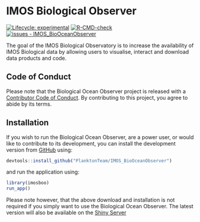 
<!-- README.md is generated from README.Rmd. Please edit that file -->

# IMOS Biological Observer

<!-- badges: start -->

[![Lifecycle:
experimental](https://img.shields.io/badge/lifecycle-experimental-orange.svg)](https://lifecycle.r-lib.org/articles/stages.html#experimental)
[![R-CMD-check](https://github.com/PlanktonTeam/IMOS_BioOceanObserver/actions/workflows/R-CMD-check.yaml/badge.svg)](https://github.com/PlanktonTeam/IMOS_BioOceanObserver/actions/workflows/R-CMD-check.yaml)
[![issues -
IMOS_BioOceanObserver](https://img.shields.io/github/issues/PlanktonTeam/IMOS_BioOceanObserver)](https://github/PlanktonTeam/IMOS_BioOceanObserver/issues)
<!-- badges: end -->

The goal of the IMOS Biological Observatory is to increase the
availability of IMOS Biological data by allowing users to visualise,
interact and download data products and code.

## Code of Conduct

Please note that the Biological Ocean Observer project is released with
a [Contributor Code of
Conduct](https://contributor-covenant.org/version/2/0/CODE_OF_CONDUCT.html).
By contributing to this project, you agree to abide by its terms.

## Installation

If you wish to run the Biological Ocean Observer, are a power user, or
would like to contribute to its development, you can install the
development version from [GitHub](https://github.com/) using:

``` r
devtools::install_github("PlanktonTeam/IMOS_BioOceanObserver")
```

and run the application using:

``` r
library(imosboo)
run_app()
```

Please note however, that the above download and installation is not
required if you simply want to use the Biological Ocean Observer. The
latest version will also be available on the [Shiny
Server](%22https://shiny.csiro.au/BioOceanObserver%22)
